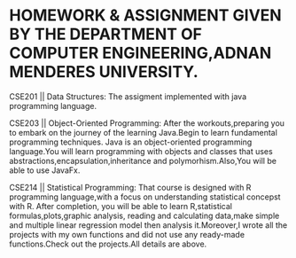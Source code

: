 # HOMEWORK & ASSIGNMENT GIVEN BY THE DEPARTMENT OF COMPUTER ENGINEERING,ADNAN MENDERES UNIVERSITY.

CSE201 || Data Structures: The assigment implemented with java programming language.

CSE203 || Object-Oriented Programming: After the workouts,preparing you to embark on the journey of the learning Java.Begin to learn fundamental  programming techniques. Java is an object-oriented programming language.You will learn programming with objects and classes that uses abstractions,encapsulation,inheritance and polymorhism.Also,You will be able to use JavaFx.

CSE214 || Statistical Programming: That course is designed with R programming language,with a focus on understanding statistical concepst with R. After completion, you will be able to learn R,statistical formulas,plots,graphic analysis, reading and calculating data,make simple and multiple linear regression model  then analysis it.Moreover,I wrote all the projects with my own functions and did not use any ready-made functions.Check out the projects.All details are above.
